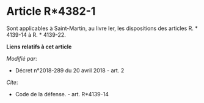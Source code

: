# Article R*4382-1

Sont applicables à Saint-Martin, au livre Ier, les dispositions des articles              R. * 4139-14 à R. * 4139-22.

**Liens relatifs à cet article**

_Modifié par_:

  - Décret n°2018-289 du 20 avril 2018 - art. 2

_Cite_:

  - Code de la défense. - art. R*4139-14
